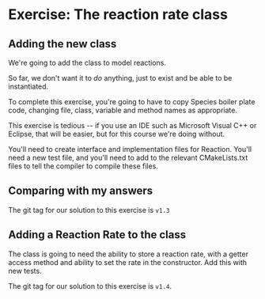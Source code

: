 Exercise: The reaction rate class
=================================

## Adding the new class

We're going to add the class to model reactions.

So far, we don't want it to *do* anything, just to exist and be able to be instantiated.

To complete this exercise, you're going to have to copy Species boiler plate code, changing file, class, variable and method names as appropriate.

This exercise is tedious -- if you use an IDE such as Microsoft Visual C++ or Eclipse, that will be easier, but for this course we're doing without.

You'll need to create interface and implementation files for Reaction. You'll need a new test file, and you'll need to add to the relevant CMakeLists.txt files to tell the compiler
to compile these files.

## Comparing with my answers

The git tag for our solution to this exercise is `v1.3`

## Adding a Reaction Rate to the class

The class is going to need the ability to store a reaction rate, with a getter access method and ability to set the rate in the constructor. Add this with new tests.

The git tag for our solution to this exercise is `v1.4`.
